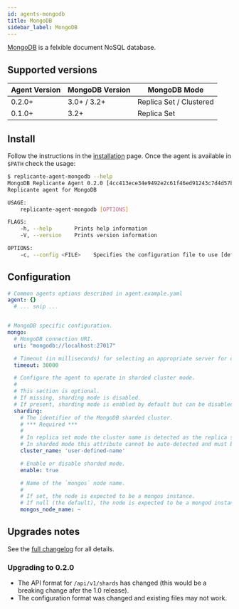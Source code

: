 ```yaml
---
id: agents-mongodb
title: MongoDB
sidebar_label: MongoDB
---
```


[MongoDB](https://www.mongodb.com/) is a felxible document NoSQL database.


## Supported versions
| Agent Version | MongoDB Version | MongoDB Mode            |
| ------------- | --------------- | ----------------------- |
| 0.2.0+        | 3.0+ / 3.2+     | Replica Set / Clustered |
| 0.1.0+        | 3.2+            | Replica Set             |


## Install
Follow the instructions in the [installation](intro-install.md) page.
Once the agent is available in `$PATH` check the usage:

```bash
$ replicante-agent-mongodb --help
MongoDB Replicante Agent 0.2.0 [4cc413ece34e9492e2c61f46ed91243c7d4d57b4; working directory tainted]
Replicante agent for MongoDB

USAGE:
    replicante-agent-mongodb [OPTIONS]

FLAGS:
    -h, --help       Prints help information
    -V, --version    Prints version information

OPTIONS:
    -c, --config <FILE>    Specifies the configuration file to use [default: agent-mongodb.yaml]
```


## Configuration
```yaml
# Common agents options described in agent.example.yaml
agent: {}
  # ... snip ...


# MongoDB specific configuration.
mongo:
  # MongoDB connection URI.
  uri: "mongodb://localhost:27017"

  # Timeout (in milliseconds) for selecting an appropriate server for operations.
  timeout: 30000

  # Configure the agent to operate in sharded cluster mode.
  #
  # This section is optional.
  # If missing, sharding mode is disabled.
  # If present, sharding mode is enabled by default but can be disabled.
  sharding:
    # The identifier of the MongoDB sharded cluster.
    # *** Required ***
    #
    # In replica set mode the cluster name is detected as the replica set.
    # In sharded mode this attribute cannot be auto-detected and must be specified.
    cluster_name: 'user-defined-name'

    # Enable or disable sharded mode.
    enable: true

    # Name of the `mongos` node name.
    #
    # If set, the node is expected to be a mongos instance.
    # If null (the default), the node is expected to be a mongod instance.
    mongos_node_name: ~
```


## Upgrades notes
See the [full changelog](https://github.com/replicante-io/agents/blob/master/mongodb/CHANGELOG.md)
for all details.

### Upgrading to 0.2.0
- The API format for `/api/v1/shards` has changed (this would be a breaking change afer the 1.0 release).
- The configuration format was changed and existing files may not work.
